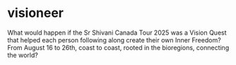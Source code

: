 # visioneer
What would happen if the Sr Shivani Canada Tour 2025 was a Vision Quest that helped each person following along create their own Inner Freedom? From August 16 to 26th, coast to coast, rooted in the bioregions, connecting the world? 
